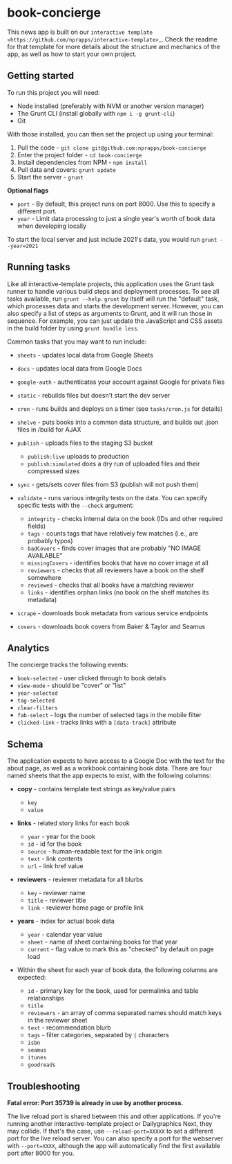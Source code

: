 book-concierge
======================================================

This news app is built on our `interactive template <https://github.com/nprapps/interactive-template>`_. Check the readme for that template for more details about the structure and mechanics of the app, as well as how to start your own project.

Getting started
---------------

To run this project you will need:

* Node installed (preferably with NVM or another version manager)
* The Grunt CLI (install globally with ``npm i -g grunt-cli``)
* Git

With those installed, you can then set the project up using your terminal:

1. Pull the code - ``git clone git@github.com:nprapps/book-concierge``
2. Enter the project folder - ``cd book-concierge``
3. Install dependencies from NPM - ``npm install``
4. Pull data and covers: ``grunt update``
5. Start the server - ``grunt``

**Optional flags**

* `port` - By default, this project runs on port 8000. Use this to specify a different port.
* `year` - Limit data processing to just a single year's worth of book data when developing locally

To start the local server and just include 2021's data, you would run `grunt --year=2021`


Running tasks
-------------

Like all interactive-template projects, this application uses the Grunt task runner to handle various build steps and deployment processes. To see all tasks available, run ``grunt --help``. ``grunt`` by itself will run the "default" task, which processes data and starts the development server. However, you can also specify a list of steps as arguments to Grunt, and it will run those in sequence. For example, you can just update the JavaScript and CSS assets in the build folder by using ``grunt bundle less``.

Common tasks that you may want to run include:

* ``sheets`` - updates local data from Google Sheets
* ``docs`` - updates local data from Google Docs
* ``google-auth`` - authenticates your account against Google for private files
* ``static`` - rebuilds files but doesn't start the dev server
* ``cron`` - runs builds and deploys on a timer (see ``tasks/cron.js`` for details)
* ``shelve`` - puts books into a common data structure, and builds out .json files in /build for AJAX
* ``publish`` - uploads files to the staging S3 bucket

  * ``publish:live`` uploads to production
  * ``publish:simulated`` does a dry run of uploaded files and their compressed sizes

* ``sync`` - gets/sets cover files from S3 (publish will not push them)
* ``validate`` - runs various integrity tests on the data. You can specify specific tests with the ``--check`` argument:

  * ``integrity`` - checks internal data on the book (IDs and other required fields)
  * ``tags`` - counts tags that have relatively few matches (i.e., are probably typos)
  * ``badCovers`` - finds cover images that are probably "NO IMAGE AVAILABLE"
  * ``missingCovers`` - identifies books that have no cover image at all
  * ``reviewers`` - checks that all reviewers have a book on the shelf somewhere
  * ``reviewed`` - checks that all books have a matching reviewer
  * ``links`` - identifies orphan links (no book on the shelf matches its metadata)

* ``scrape`` - downloads book metadata from various service endpoints
* ``covers`` - downloads book covers from Baker & Taylor and Seamus

Analytics
---------

The concierge tracks the following events:

* ``book-selected`` - user clicked through to book details
* ``view-mode`` - should be "cover" or "list"
* ``year-selected``
* ``tag-selected``
* ``clear-filters``
* ``fab-select`` - logs the number of selected tags in the mobile filter
* ``clicked-link`` - tracks links with a ``[data-track]`` attribute

Schema
------

The application expects to have access to a Google Doc with the text for the about page, as well as a workbook containing book data. There are four named sheets that the app expects to exist, with the following columns:

* **copy** - contains template text strings as key/value pairs

  * ``key``
  * ``value``

* **links** - related story links for each book

  * ``year`` - year for the book
  * ``id`` - id for the book
  * ``source`` - human-readable text for the link origin
  * ``text`` - link contents
  * ``url`` - link href value

* **reviewers** - reviewer metadata for all blurbs

  * ``key`` - reviewer name
  * ``title`` - reviewer title
  * ``link`` - reviewer home page or profile link

* **years** - index for actual book data

  * ``year`` - calendar year value
  * ``sheet`` - name of sheet containing books for that year
  * ``current`` - flag value to mark this as "checked" by default on page load

* Within the sheet for each year of book data, the following columns are expected:

  * ``id`` - primary key for the book, used for permalinks and table relationships
  * ``title``
  * ``reviewers`` - an array of comma separated names should match keys in the reviewer sheet
  * ``text`` - recommendation blurb
  * ``tags`` - filter categories, separated by ``|`` characters
  * ``isbn``
  * ``seamus``
  * ``itunes``
  * ``goodreads``

Troubleshooting
---------------

**Fatal error: Port 35739 is already in use by another process.**

The live reload port is shared between this and other applications. If you're running another interactive-template project or Dailygraphics Next, they may collide. If that's the case, use ``--reload-port=XXXXX`` to set a different port for the live reload server. You can also specify a port for the webserver with ``--port=XXXX``, although the app will automatically find the first available port after 8000 for you.
